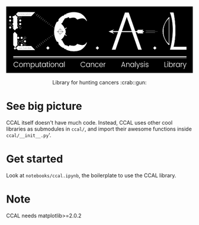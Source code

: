 <p align='center'>
  <img src='media/ccal_logo.png' height=180 />
</p>

<p align='center'>
  Library for hunting cancers :crab::gun:
</p>

# See big picture

CCAL itself doesn't have much code. Instead, CCAL uses other cool libraries as submodules in `ccal/`, and import their awesome functions inside `ccal/__init__.py`'.

# Get started

Look at `notebooks/ccal.ipynb`, the boilerplate to use the CCAL library.

# Note

CCAL needs matplotlib>=2.0.2
